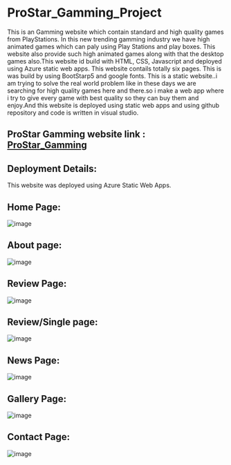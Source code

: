 # ProStar_Gamming_Project
This is an Gamming website which contain standard and high quality games from PlayStations. In this new trending gamming industry we have high animated games which can paly using Play Stations and play boxes. This website also provide such high animated games along with that the desktop games also.This website id build with HTML, CSS, Javascript and deployed using Azure static web apps. This website contails totally six pages. This is was build by using BootStarp5 and google fonts. This is a static website..i am trying to solve the real world problem like in these days we are searching for high quality games here and there.so i make a web app where i try to give every game with best quality so they can buy them and enjoy.And this website is deployed using static web apps and using github repository and code is written in visual studio.

## ProStar Gamming website link : [ProStar_Gamming](https://black-glacier-0e3760c10.1.azurestaticapps.net)

## Deployment Details: 
This website was deployed using Azure Static Web Apps.

## Home Page:
![image](https://user-images.githubusercontent.com/92884264/174477390-fc7c6126-48bd-4c5a-9d45-025e9f508713.png)

## About page:
![image](https://user-images.githubusercontent.com/92884264/174477401-7252ccae-5e47-499c-85d7-1bf8cc4b7c11.png)

## Review Page:
![image](https://user-images.githubusercontent.com/92884264/174477419-0add4dea-e237-4799-bef7-9f3120906d0a.png)

## Review/Single page:
![image](https://user-images.githubusercontent.com/92884264/174477534-36b69aef-4337-4107-b5f7-d15bce8da196.png)

## News Page:
![image](https://user-images.githubusercontent.com/92884264/174477462-38327fd0-052c-49bc-b093-c4a057529cc9.png)

## Gallery Page:
![image](https://user-images.githubusercontent.com/92884264/174477485-d491cda4-ca53-460c-81b8-9f9296338dae.png)

## Contact Page:
![image](https://user-images.githubusercontent.com/92884264/174477502-4e001089-f19f-4de3-aa95-7989617dc99b.png)



